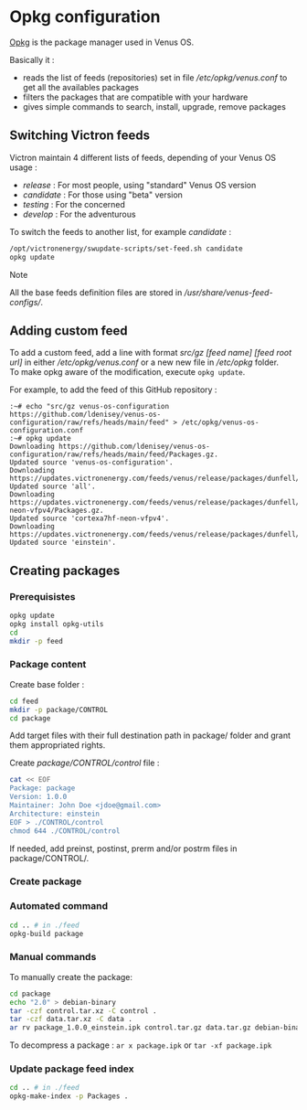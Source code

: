 # Opkg configuration

[Opkg](https://git.yoctoproject.org/opkg/) is the package manager used in Venus OS.

Basically it :
- reads the list of feeds (repositories) set in file */etc/opkg/venus.conf* to get all the availables packages
- filters the packages that are compatible with your hardware
- gives simple commands to search, install, upgrade, remove packages

## Switching Victron feeds

Victron maintain 4 different lists of feeds, depending of your Venus OS usage :
- *release* : For most people, using "standard" Venus OS version
- *candidate* : For those using "beta" version
- *testing* : For the concerned
- *develop* : For the adventurous

To switch the feeds to another list, for example *candidate* :
``` bash
/opt/victronenergy/swupdate-scripts/set-feed.sh candidate
opkg update
```

> [!NOTE]  
> All the base feeds definition files are stored in */usr/share/venus-feed-configs/*.

## Adding custom feed

To add a custom feed, add a line with format *src/gz [feed name] [feed root url]* in either */etc/opkg/venus.conf* or a new new file in */etc/opkg* folder.  
To make opkg aware of the modification, execute `opkg update`.

For example, to add the feed of this GitHub repository :  

``` console
:~# echo "src/gz venus-os-configuration https://github.com/ldenisey/venus-os-configuration/raw/refs/heads/main/feed" > /etc/opkg/venus-os-configuration.conf
:~# opkg update
Downloading https://github.com/ldenisey/venus-os-configuration/raw/refs/heads/main/feed/Packages.gz.
Updated source 'venus-os-configuration'.
Downloading https://updates.victronenergy.com/feeds/venus/release/packages/dunfell/all/Packages.gz.
Updated source 'all'.
Downloading https://updates.victronenergy.com/feeds/venus/release/packages/dunfell/cortexa7hf-neon-vfpv4/Packages.gz.
Updated source 'cortexa7hf-neon-vfpv4'.
Downloading https://updates.victronenergy.com/feeds/venus/release/packages/dunfell/einstein/Packages.gz.
Updated source 'einstein'.
```

## Creating packages

### Prerequisistes

``` bash
opkg update
opkg install opkg-utils
cd
mkdir -p feed
```

### Package content

Create base folder :
``` bash
cd feed
mkdir -p package/CONTROL
cd package
```

Add target files with their full destination path in package/ folder and grant them appropriated rights.

Create *package/CONTROL/control* file :
``` bash
cat << EOF
Package: package
Version: 1.0.0
Maintainer: John Doe <jdoe@gmail.com>
Architecture: einstein
EOF > ./CONTROL/control
chmod 644 ./CONTROL/control
```

If needed, add preinst, postinst, prerm and/or postrm files in package/CONTROL/.

### Create package

### Automated command

``` bash
cd .. # in ./feed
opkg-build package
```

### Manual commands

To manually create the package:
``` bash
cd package
echo "2.0" > debian-binary
tar -czf control.tar.xz -C control .
tar -czf data.tar.xz -C data .
ar rv package_1.0.0_einstein.ipk control.tar.gz data.tar.gz debian-binary
```

To decompress a package : `ar x package.ipk` or `tar -xf package.ipk`

### Update package feed index

``` bash
cd .. # in ./feed
opkg-make-index -p Packages .
```
